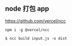 

## node 打包 app

https://github.com/vercel/ncc



```
npm i -g @vercel/ncc
```



```
$ ncc build input.js -o dist
```

